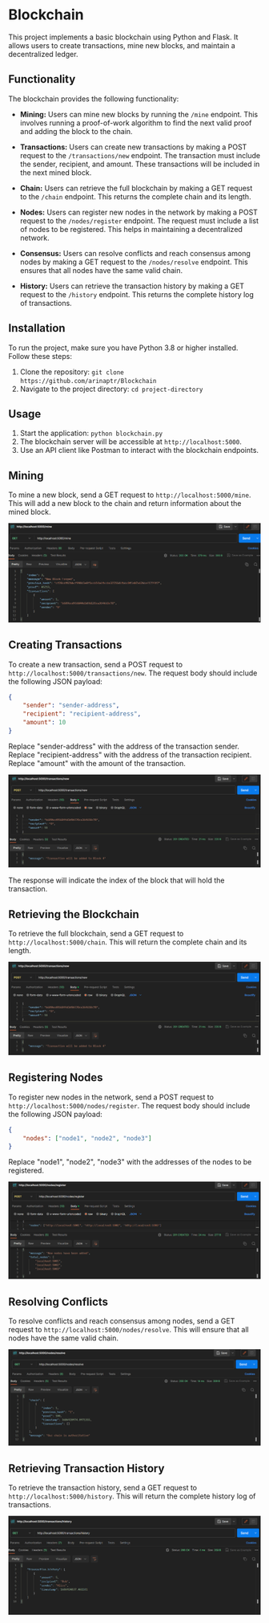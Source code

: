 # Blockchain

This project implements a basic blockchain using Python and Flask. It allows users to create transactions, mine new blocks, and maintain a decentralized ledger.

## Functionality

The blockchain provides the following functionality:

- **Mining:** Users can mine new blocks by running the `/mine` endpoint. This involves running a proof-of-work algorithm to find the next valid proof and adding the block to the chain.

- **Transactions:** Users can create new transactions by making a POST request to the `/transactions/new` endpoint. The transaction must include the sender, recipient, and amount. These transactions will be included in the next mined block.

- **Chain:** Users can retrieve the full blockchain by making a GET request to the `/chain` endpoint. This returns the complete chain and its length.

- **Nodes:** Users can register new nodes in the network by making a POST request to the `/nodes/register` endpoint. The request must include a list of nodes to be registered. This helps in maintaining a decentralized network.

- **Consensus:** Users can resolve conflicts and reach consensus among nodes by making a GET request to the `/nodes/resolve` endpoint. This ensures that all nodes have the same valid chain.

- **History:** Users can retrieve the transaction history by making a GET request to the `/history` endpoint. This returns the complete history log of transactions.

## Installation

To run the project, make sure you have Python 3.8 or higher installed. Follow these steps:

1. Clone the repository: `git clone https://github.com/arinaptr/Blockchain`
2. Navigate to the project directory: `cd project-directory`


## Usage

1. Start the application: `python blockchain.py`
2. The blockchain server will be accessible at `http://localhost:5000`.
3. Use an API client like Postman to interact with the blockchain endpoints.


## Mining

To mine a new block, send a GET request to `http://localhost:5000/mine`. 
This will add a new block to the chain and return information about the mined block.

![mine](example/mine.png)


## Creating Transactions

To create a new transaction, send a POST request to `http://localhost:5000/transactions/new`. 
The request body should include the following JSON payload:

```json
{
    "sender": "sender-address",
    "recipient": "recipient-address",
    "amount": 10
}
```

Replace "sender-address" with the address of the transaction sender.
Replace "recipient-address" with the address of the transaction recipient.
Replace "amount" with the amount of the transaction.

![create transaction](example/create_transaction.png)

The response will indicate the index of the block that will hold the transaction.


## Retrieving the Blockchain

To retrieve the full blockchain, send a GET request to `http://localhost:5000/chain`.
This will return the complete chain and its length.

![retreive chain](example/retrieve_chain.png)


## Registering Nodes

To register new nodes in the network, send a POST request to `http://localhost:5000/nodes/register`.
The request body should include the following JSON payload:

```json
{
    "nodes": ["node1", "node2", "node3"]
}
```

Replace "node1", "node2", "node3" with the addresses of the nodes to be registered.

![register node](example/register_node.png)


## Resolving Conflicts

To resolve conflicts and reach consensus among nodes, send a GET request to `http://localhost:5000/nodes/resolve`.
This will ensure that all nodes have the same valid chain.

![resolve conflicts](example/resolve_conflicts.png)


## Retrieving Transaction History

To retrieve the transaction history, send a GET request to `http://localhost:5000/history`.
This will return the complete history log of transactions.

![history](example/history.png)
